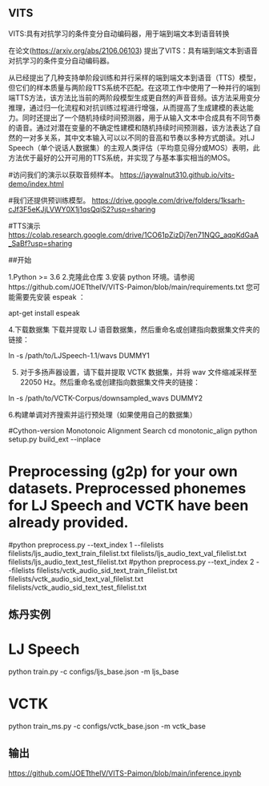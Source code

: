 ## VITS
VITS:具有对抗学习的条件变分自动编码器，用于端到端文本到语音转换


在论文(https://arxiv.org/abs/2106.06103)
提出了VITS：具有端到端文本到语音对抗学习的条件变分自动编码器。

从已经提出了几种支持单阶段训练和并行采样的端到端文本到语音（TTS）模型，但它们的样本质量与两阶段TTS系统不匹配。在这项工作中使用了一种并行的端到端TTS方法，该方法比当前的两阶段模型生成更自然的声音音频。该方法采用变分推理，通过归一化流程和对抗训练过程进行增强，从而提高了生成建模的表达能力。同时还提出了一个随机持续时间预测器，用于从输入文本中合成具有不同节奏的语音。通过对潜在变量的不确定性建模和随机持续时间预测器，该方法表达了自然的一对多关系，其中文本输入可以以不同的音高和节奏以多种方式朗读。对LJ Speech（单个说话人数据集）的主观人类评估（平均意见得分或MOS）表明，此方法优于最好的公开可用的TTS系统，并实现了与基本事实相当的MOS。

#访问我们的演示以获取音频样本。
https://jaywalnut310.github.io/vits-demo/index.html

#我们还提供预训练模型。
https://drive.google.com/drive/folders/1ksarh-cJf3F5eKJjLVWY0X1j1qsQqiS2?usp=sharing

#TTS演示
https://colab.research.google.com/drive/1CO61pZizDj7en71NQG_aqqKdGaA_SaBf?usp=sharing

##开始

1.Python >= 3.6
2.克隆此仓库
3.安装 python 环境。请参阅https://github.com/JOETtheIV/VITS-Paimon/blob/main/requirements.txt
             您可能需要先安装 espeak ：
             
apt-get install espeak

4.下载数据集
             下载并提取 LJ 语音数据集，然后重命名或创建指向数据集文件夹的链接：
             
ln -s /path/to/LJSpeech-1.1/wavs DUMMY1

5. 对于多扬声器设置，请下载并提取 VCTK 数据集，并将 wav 文件缩减采样至 22050 Hz。然后重命名或创建指向数据集文件夹的链接：

ln -s /path/to/VCTK-Corpus/downsampled_wavs DUMMY2

6.构建单调对齐搜索并运行预处理（如果使用自己的数据集）

#Cython-version Monotonoic Alignment Search
cd monotonic_align
python setup.py build_ext --inplace

# Preprocessing (g2p) for your own datasets. Preprocessed phonemes for LJ Speech and VCTK have been already provided.
#python preprocess.py --text_index 1 --filelists filelists/ljs_audio_text_train_filelist.txt filelists/ljs_audio_text_val_filelist.txt filelists/ljs_audio_text_test_filelist.txt 
#python preprocess.py --text_index 2 --filelists filelists/vctk_audio_sid_text_train_filelist.txt filelists/vctk_audio_sid_text_val_filelist.txt filelists/vctk_audio_sid_text_test_filelist.txt

## 炼丹实例
# LJ Speech
python train.py -c configs/ljs_base.json -m ljs_base

# VCTK
python train_ms.py -c configs/vctk_base.json -m vctk_base

## 输出
https://github.com/JOETtheIV/VITS-Paimon/blob/main/inference.ipynb
